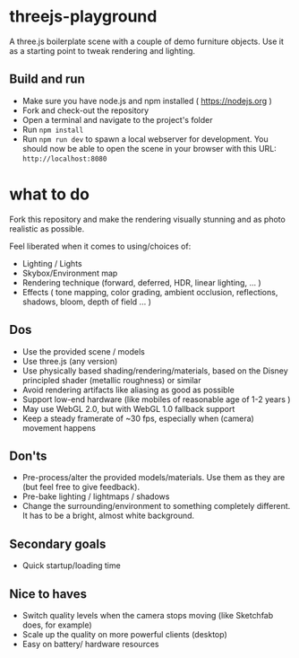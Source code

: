 # threejs-playground
A three.js boilerplate scene with a couple of demo furniture objects. Use it as a starting point to tweak rendering and lighting.

## Build and run
* Make sure you have node.js and npm installed ( https://nodejs.org )
* Fork and check-out the repository
* Open a terminal and navigate to the project's folder
* Run `npm install`
* Run `npm run dev` to spawn a local webserver for development. You should now be able to open the scene in your browser with this URL: `http://localhost:8080`

# what to do
Fork this repository and make the rendering visually stunning and as photo realistic as possible.

Feel liberated when it comes to using/choices of:
* Lighting / Lights
* Skybox/Environment map
* Rendering technique (forward, deferred, HDR, linear lighting, ... )
* Effects ( tone mapping, color grading, ambient occlusion, reflections, shadows, bloom, depth of field ... )

## Dos
* Use the provided scene / models
* Use three.js (any version)
* Use physically based shading/rendering/materials, based on the Disney principled shader (metallic roughness) or similar
* Avoid rendering artifacts like aliasing as good as possible
* Support low-end hardware (like mobiles of reasonable age of 1-2 years )
* May use WebGL 2.0, but with WebGL 1.0 fallback support
* Keep a steady framerate of ~30 fps, especially when (camera) movement happens

## Don'ts
* Pre-process/alter the provided models/materials. Use them as they are (but feel free to give feedback).
* Pre-bake lighting / lightmaps / shadows
* Change the surrounding/environment to something completely different. It has to be a bright, almost white background.

## Secondary goals
* Quick startup/loading time

## Nice to haves
* Switch quality levels when the camera stops moving (like Sketchfab does, for example)
* Scale up the quality on more powerful clients (desktop)
* Easy on battery/ hardware resources



